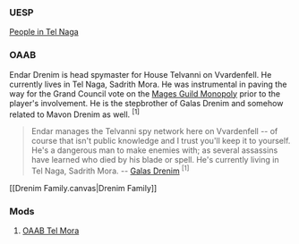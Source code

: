 
### UESP
[People in Tel Naga](https://en.uesp.net/wiki/Morrowind:Tel_Naga#People)

### OAAB
Endar Drenim is head spymaster for House Telvanni on Vvardenfell. He currently lives in Tel Naga, Sadrith Mora. He was instrumental in paving the way for the Grand Council vote on the [Mages Guild Monopoly](https://en.uesp.net/wiki/Morrowind:Mages_Guild_Monopoly) prior to the player's involvement. He is the stepbrother of Galas Drenim and somehow related to Mavon Drenim as well. <sup>[1]</sup>

> Endar manages the Telvanni spy network here on Vvardenfell -- of course that isn't public knowledge and I trust you'll keep it to yourself. He's a dangerous man to make enemies with; as several assassins have learned who died by his blade or spell. He's currently living in Tel Naga, Sadrith Mora. -- [Galas Drenim](https://en.uesp.net/wiki/Morrowind:Galas_Drenim) <sup>[1]</sup>

[[Drenim Family.canvas|Drenim Family]]
### Mods
1. [OAAB Tel Mora](https://www.nexusmods.com/morrowind/mods/46177)